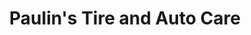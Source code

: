 ---
title: "Paulin's Tire and Auto Care"
url: /portland/paulins-tire-and-auto-care-congress-street/
shop: Autowerkstatt
---